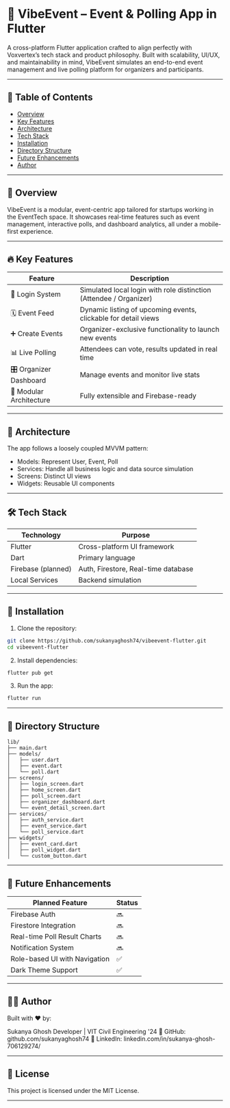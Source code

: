 # 📱 VibeEvent – Event & Polling App in Flutter

A cross-platform Flutter application crafted to align perfectly with Voxvertex’s tech stack and product philosophy. Built with scalability, UI/UX, and maintainability in mind, VibeEvent simulates an end-to-end event management and live polling platform for organizers and participants.

---

## 🧭 Table of Contents

* [Overview](#overview)
* [Key Features](#key-features)
* [Architecture](#architecture)
* [Tech Stack](#tech-stack)
* [Installation](#installation)
* [Directory Structure](#directory-structure)
* [Future Enhancements](#future-enhancements)
* [Author](#author)

---

## 📌 Overview

VibeEvent is a modular, event-centric app tailored for startups working in the EventTech space. It showcases real-time features such as event management, interactive polls, and dashboard analytics, all under a mobile-first experience.

---

## 🔥 Key Features

| Feature                 | Description                                                        |
| ----------------------- | ------------------------------------------------------------------ |
| 👤 Login System         | Simulated local login with role distinction (Attendee / Organizer) |
| 🗓️ Event Feed          | Dynamic listing of upcoming events, clickable for detail views     |
| ➕ Create Events         | Organizer-exclusive functionality to launch new events             |
| 📊 Live Polling         | Attendees can vote, results updated in real time                   |
| 🎛️ Organizer Dashboard | Manage events and monitor live stats                               |
| 🧩 Modular Architecture | Fully extensible and Firebase-ready                                |

---

## 🧱 Architecture

The app follows a loosely coupled MVVM pattern:

* Models: Represent User, Event, Poll
* Services: Handle all business logic and data source simulation
* Screens: Distinct UI views
* Widgets: Reusable UI components

---

## 🛠️ Tech Stack

| Technology         | Purpose                             |
| ------------------ | ----------------------------------- |
| Flutter            | Cross-platform UI framework         |
| Dart               | Primary language                    |
| Firebase (planned) | Auth, Firestore, Real-time database |
| Local Services     | Backend simulation                  |

---

## 🚀 Installation

1. Clone the repository:

```bash
git clone https://github.com/sukanyaghosh74/vibeevent-flutter.git
cd vibeevent-flutter
```

2. Install dependencies:

```bash
flutter pub get
```

3. Run the app:

```bash
flutter run
```

---

## 📂 Directory Structure

```
lib/
├── main.dart
├── models/
│   ├── user.dart
│   ├── event.dart
│   └── poll.dart
├── screens/
│   ├── login_screen.dart
│   ├── home_screen.dart
│   ├── poll_screen.dart
│   ├── organizer_dashboard.dart
│   └── event_detail_screen.dart
├── services/
│   ├── auth_service.dart
│   ├── event_service.dart
│   └── poll_service.dart
├── widgets/
│   ├── event_card.dart
│   ├── poll_widget.dart
│   └── custom_button.dart
```

---

## 🧠 Future Enhancements

| Planned Feature               | Status |
| ----------------------------- | ------ |
| Firebase Auth                 | 🔜     |
| Firestore Integration         | 🔜     |
| Real-time Poll Result Charts  | 🔜     |
| Notification System           | 🔜     |
| Role-based UI with Navigation | ✅      |
| Dark Theme Support            | ✅      |

---

## 🧑‍💻 Author

Built with ❤️ by:

Sukanya Ghosh
Developer | VIT Civil Engineering '24
🔗 GitHub: github.com/sukanyaghosh74
🔗 LinkedIn: linkedin.com/in/sukanya-ghosh-706129274/

---

## 📜 License

This project is licensed under the MIT License.

---
